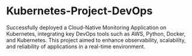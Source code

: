 # Kubernetes-Project-DevOps

Successfully deployed a Cloud-Native Monitoring Application on Kubernetes, integrating key DevOps tools such as AWS, Python, Docker, and Kubernetes. This project aimed to enhance observability, scalability, and reliability of applications in a real-time environment.
